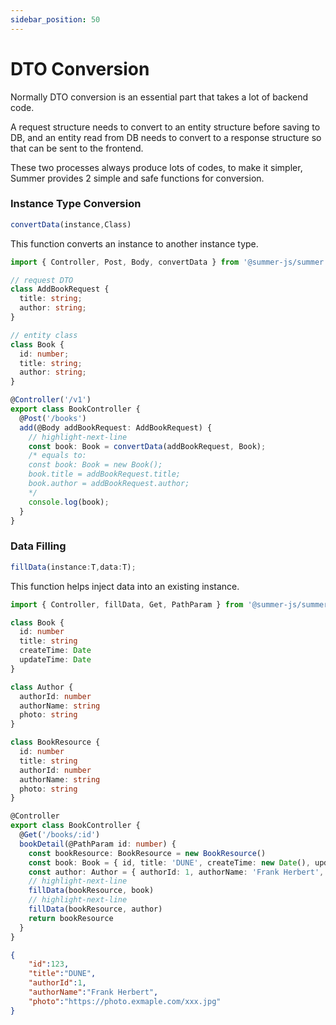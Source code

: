 ```yaml
---
sidebar_position: 50
---
```


# DTO Conversion

Normally DTO conversion is an essential part that takes a lot of backend code.

A request structure needs to convert to an entity structure before saving to DB, and an entity read from DB needs to convert to a response structure so that can be sent to the frontend.

These two processes always produce lots of codes, to make it simpler, Summer provides 2 simple and safe functions for conversion.
 


### Instance Type Conversion
```ts
convertData(instance,Class)
```
This function converts an instance to another instance type.

```ts
import { Controller, Post, Body, convertData } from '@summer-js/summer';

// request DTO
class AddBookRequest {
  title: string;
  author: string;
}

// entity class
class Book {
  id: number;
  title: string;
  author: string;
}

@Controller('/v1')
export class BookController {
  @Post('/books')
  add(@Body addBookRequest: AddBookRequest) {
    // highlight-next-line
    const book: Book = convertData(addBookRequest, Book);
    /* equals to:
    const book: Book = new Book();
    book.title = addBookRequest.title;
    book.author = addBookRequest.author;
    */
    console.log(book);
  }
}
```




### Data Filling
```ts
fillData(instance:T,data:T);
```
This function helps inject data into an existing instance.

```ts
import { Controller, fillData, Get, PathParam } from '@summer-js/summer'

class Book {
  id: number
  title: string
  createTime: Date
  updateTime: Date
}

class Author {
  authorId: number
  authorName: string
  photo: string
}

class BookResource {
  id: number
  title: string
  authorId: number
  authorName: string
  photo: string
}

@Controller
export class BookController {
  @Get('/books/:id')
  bookDetail(@PathParam id: number) {
    const bookResource: BookResource = new BookResource()
    const book: Book = { id, title: 'DUNE', createTime: new Date(), updateTime: new Date() }
    const author: Author = { authorId: 1, authorName: 'Frank Herbert', photo: 'https://photo.exmaple.com/xxx.jpg' }
    // highlight-next-line
    fillData(bookResource, book)
    // highlight-next-line
    fillData(bookResource, author)
    return bookResource
  }
}
```

```json title="GET http://127.0.0.1:8801/books/123"
{
    "id":123,
    "title":"DUNE",
    "authorId":1,
    "authorName":"Frank Herbert",
    "photo":"https://photo.exmaple.com/xxx.jpg"
}
```